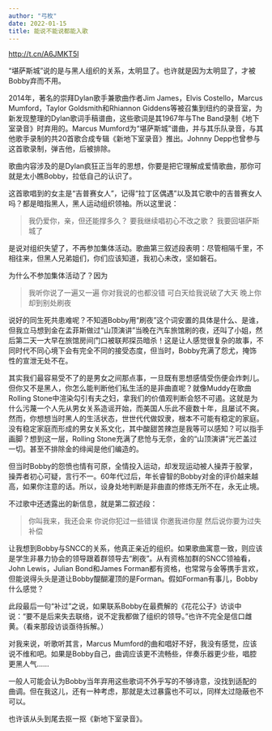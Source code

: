 ```yaml
---
author: "弓枚"
date: 2022-01-15
title: 能说不能说都能入歌
---
```


http://t.cn/A6JMKT5l

“堪萨斯城”说的是与黑人组织的关系，太明显了。也许就是因为太明显了，才被Bobby弃而不用。

2014年，著名的崇拜Dylan歌手兼歌曲作者Jim James，Elvis Costello，Marcus Mumford，Taylor Goldsmith和Rhiannon Giddens等被召集到纽约的录音室，为新发现整理的Dylan歌词手稿谱曲，这些歌词是其1967年与The Band录制《地下室录音》时弃用的。Marcus Mumford为“堪萨斯城”谱曲，并与其乐队录音，与其他歌手录制的共20首歌合成专辑《新地下室录音》推出。Johnny Depp也曾参与这首歌录制，弹吉他，后被排除。

歌曲内容涉及的是Dylan疯狂正当年的思想，你要是把它理解成爱情歌曲，那你可就是太小瞧Bobby，拉低自己的认识了。

这首歌唱到的女主是“吉普赛女人”，记得“拉丁区偶遇”以及其它歌中的吉普赛女人吗？都是暗指黑人，黑人运动组织领袖。所以这里说：

> 我仍爱你，亲，但还能撑多久？
> 要我继续唱初心不改之歌？
> 我要回堪萨斯城了

是说对组织失望了，不再参加集体活动。歌曲第三叙述段表明：尽管相隔千里，不相往来，但黑人兄弟姐们，你们应该知道，我初心未改，坚如磐石。

为什么不参加集体活动了？因为

> 我听你说了一遍又一遍
> 你对我说的也都没错
> 可白天给我说破了大天
> 晚上你却到别处刷夜

说好的同生死共患难呢？不知道Bobby用“刷夜”这个词安置的具体是什么、是谁，但我立马想到金在孟菲斯做过“山顶演讲”当晚在汽车旅馆刷的夜，还叫了小姐，然后第二天一大早在旅馆房间门口被联邦探员暗杀！这是让人感觉很复杂的故事，不同时代不同心境下会有完全不同的接受态度，但当时，Bobby充满了怨尤，掩饰性的宣泄无处不在。

其实我们最容易受不了的是男女之间那点事，一旦既有思想感情受伤便会炸刺儿。但你又不是黑人，你怎么能判断他们私生活的是非曲直呢？就像Muddy在歌曲Rolling Stone中渲染勾引有夫之妇，拿我们的价值观判断会怒不可遏。这就是为什么污蔑一个人先从男女关系造谣开始，而美国人乐此不疲数十年，且屡试不爽。然而，你想想当时黑人的生活状态，世世代代做奴隶，根本不可能有稳定的家庭。没有稳定家庭而形成的男女关系文化，其中酸甜苦辣岂是我等可以感知？可以指手画脚？想到这一层，Rolling Stone充满了悲怆与无奈，金的“山顶演讲”光芒盖过一切。甚至不排除金的绯闻是他们编造的。

但当时Bobby的怨愤也情有可原，全情投入运动，却发现运动被人操弄于股掌，操弄者初心可疑，言行不一。60年代过后，年长睿智的Bobby对金的评价越来越高，如果你注意的话。所以，设身处地判断是非曲直的修炼无所不在，永无止境。

不过歌中还透露出的新信息，就是第二叙述段：

> 你叫我来，我还会来
> 你说你犯过一些错误
> 你邀我进你屋
> 然后说你要为过失补偿

让我想到Bobby与SNCC的关系，他真正亲近的组织。如果歌曲寓意一致，则应该是学生非暴力协会的领导跟着群领导去“刷夜”。从有资格加群的SNCC领袖看，John Lewis，Julian Bond和James Forman都有资格，也常常与金等携手言欢，但能说得头头是道让Bobby醍醐灌顶的是Forman。假如Forman有事儿，Bobby什么感觉？

此段最后一句“补过”之说，如果联系Bobby在最费解的《花花公子》访谈中说：“要不是后来失去联络，说不定我都做了组织的领导。”也许不完全是信口雌黄。（看来那段访谈亟待拆解。）

对我来说，听歌听其言，Marcus Mumford的曲和唱好不好，我没有感觉，应该说不维和吧。如果是Bobby自己，曲调应该更不流畅些，伴奏乐器更少些，唱腔更黑人气……

一般人可能会认为Bobby当年弃用这些歌词不外乎写的不够诗意，没找到适配的曲调。但在我这儿，还有一种考虑，那就是太过暴露也不可以，同样太过隐蔽也不可以。

也许该从头到尾去抠一抠《新地下室录音》。